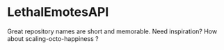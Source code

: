 # LethalEmotesAPI
Great repository names are short and memorable. Need inspiration? How about scaling-octo-happiness ?

